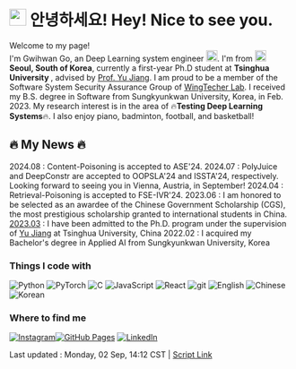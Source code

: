 <!--Introduction-->
<h1><img src="https://emojis.slackmojis.com/emojis/images/1531849430/4246/blob-sunglasses.gif?1531849430" width="30"/> 안녕하세요! Hey! Nice to see you.</h1>


<p> Welcome to my page! </br> I'm Gwihwan Go, an Deep Learning system engineer <img src="https://img.icons8.com/external-flat-juicy-fish/60/000000/external-algorithm-data-science-flat-flat-juicy-fish.png" width="20"/>. I'm from <img src="https://img.icons8.com/office/40/000000/south-korea.png" width="20" /> <b>Seoul, South of Korea</b>, currently a first-year Ph.D student at  <b>Tsinghua University </b>, advised by <a href='https://sites.google.com/site/jiangyu198964/home'>Prof. Yu Jiang</a>. I am proud to be a member of the Software System Security Assurance Group of <a href='http://www.wingtecher.com/homeen'>WingTecher Lab</a>. I received my B.S. degree in Software from Sungkyunkwan University, Korea, in Feb. 2023. My research interest is in the area of 🔥<b>Testing Deep Learning Systems</b>🔥. I also enjoy piano, badminton, football, and basketball!</p>
<!--Blog_Header-->
<h2><b> 🔥 My News 🔥 </b></h2>
<!--Blog_Post-->

2024.08 : Content-Poisoning is accepted to ASE'24.
2024.07 : PolyJuice and DeepConstr are accepted to OOPSLA'24 and ISSTA'24, respectively. Looking forward to seeing you in Vienna, Austria, in September!
2024.04 : Retrieval-Poisoning is accepted to FSE-IVR'24.
2023.06 : I am honored to be selected as an awardee of the Chinese Government Scholarship (CGS), the most prestigious scholarship granted to international students in China.
[2023.03](https://yzbm.tsinghua.edu.cn/publish/s05/s0501/detail/f869fcc1-c215-47a6-b7d9-fa6ec9781738) : I have been admitted to the Ph.D. program under the supervision of [Yu Jiang](https://sites.google.com/site/jiangyu198964/home) at Tsinghua University, China
2022.02 : I acquired my Bachelor's degree in Applied AI from Sungkyunkwan University, Korea
<!-- - 2022.02 : I acquired my Bachelor's degree in Applied AI from Sungkyunkwan University, Korea -->
<!--Code_Emblems-->
<h3>Things I code with</h3>
<p>
<img alt="Python" src="https://img.shields.io/badge/-Python-3776AB?style=flat-square&logo=python&logoColor=yellow" />
<img alt="PyTorch" src="https://img.shields.io/badge/-PyTorch-white?style=flat-square&logo=pytorch&logoColor=orrange" />
<img alt="C" src="https://img.shields.io/badge/-C language-00599C?style=flat-square&logo=C&logoColor=black" />
<img alt="JavaScript" src="https://img.shields.io/badge/-JavaScript-F7DF1E?style=flat-square&logo=JavaScript&logoColor=black" />
<img alt="React" src="https://img.shields.io/badge/-React-45b8d8?style=flat-square&logo=react&logoColor=white" />
<img alt="git" src="https://img.shields.io/badge/-Git-F05032?style=flat-square&logo=git&logoColor=white" />
<img alt="English" src="https://img.shields.io/badge/-English-white?style=flat-square&logo=Etsy&logoColor=blue" />
<img alt="Chinese" src="https://img.shields.io/badge/-Chinese-990000?style=flat-square&logo=Archive of Our Own&logoColor=white"/>
<img alt="Korean" src="https://img.shields.io/badge/-Korean-003459?style=flat-square&logo=Koa&logoColor=red" />
</p>

<!--Contacts-->
<h3>Where to find me</h3>
<a href="https://www.instagram.com/returnn_go" target="_blank"><img alt="Instagram" src="https://img.shields.io/badge/Instagram-E4405F.svg?&style=for-the-badge&logo=instagram&logoColor=white" /></a><a href="https://gwihwan-go.github.io/" target="_blank"><img alt="GitHub Pages" src="https://img.shields.io/badge/GitHub%20Pages-%2312100E.svg?&style=for-the-badge&logo=github&logoColor=white" /></a> <a href="https://www.linkedin.com/in/%EA%B7%80%ED%99%98-%EA%B3%A0-9687b323a/" target="_blank"><img alt="LinkedIn" src="https://img.shields.io/badge/linkedin-%230077B5.svg?&style=for-the-badge&logo=linkedin&logoColor=white" /></a>

<!--Footer-->
Last updated : Monday, 02 Sep, 14:12 CST | [Script Link](https://gist.github.com/GwiHwan-Go//) 

<!--Section 4 header-->

<!--<h3><b>🤟🏻  My Daily Life Posts</b></h3> -->
<!--
Section 4 header
-->

<!--
Footer
Last updated : Sunday, 03 Dec, 14:10 KST | [Script Link](https://gist.github.com/GwiHwan-Go//)
<!--
Footer
-->
<!--- [2022/10/21 - 파이썬 초보들이 공부할만한 자료](https://blog.naver.com/ie1914/222906452981) <br>
- [2022/10/13 - 한 달  공부 - 토플  100점 넘긴 후기](https://blog.naver.com/ie1914/222898983798) <br>
- [2022/7/31 - 할 일에서 스트레스 덜어내기](https://blog.naver.com/ie1914/222835967152) <br> -->
<!--
Section 4
-->
<!--
Section 5
-->
